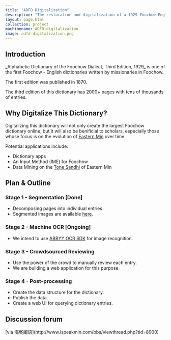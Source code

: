 ```yaml
---
title: "ADFD Digitalization"
description: "The restoration and digitalization of a 1929 Foochow-English Dictionary. "
layout: page.html
collection: project
machinename: ADFD-digitalization
image: adfd-digitalization.png
---
```


<h2 class="ms-Font-xxl">Introduction</h2>
_Alphabetic Dictionary of the Foochow Dialect, Third Edition, 1929_ is one of the first Foochow - English dictionaries written by missionaries in Foochow.

The first edition was published in 1870. 

The third edition of this dictionary has 2000+ pages with tens of thousands of entries.

<h2 class="ms-Font-xxl">Why Digitalize This Dictionary?</h2>

Digitalizing this dictionary will not only create the largest Foochow dictionary online, but it will also be benificial to scholars, especially those whose focus is on the evolution of [Eastern Min](https://en.wikipedia.org/wiki/Eastern_Min) over time.

Potential applications include:

- Dictionary apps
- An Input Method (IME) for Foochow
- Data Mining on the [Tone Sandhi](https://en.wikipedia.org/wiki/Tone_sandhi) of Eastern Min

<h2 class="ms-Font-xxl">Plan & Outline</h2>

### Stage 1 - Segmentation [Done]
- Decomposing pages into individual entries.
- Segmented images are available [here](https://github.com/ztl8702/adfd/tree/master/processing/segments).

### Stage 2 - Machine OCR [Ongoing]
- We intend to use [ABBYY OCR SDK](http://ocrsdk.com/) for image recognition. 

### Stage 3 - Crowdsourced Reviewing
- Use the power of the crowd to manually review each entry.
- We are building a web application for this purpose.

### Stage 4 - Post-processing
- Create the data structure for the dictionary.
- Publish the data.
- Create a web UI for querying dictionary entries.

<h2 class="ms-Font-xxl">Discussion forum</h2>
[via 海墘闽语](http://www.ispeakmin.com/bbs/viewthread.php?tid=8900)